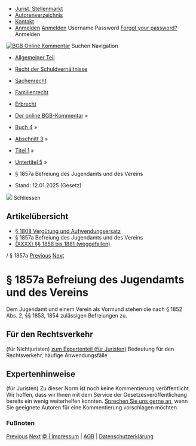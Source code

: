   * [Jurist. Stellenmarkt](https://bgb.kommentar.de/Buch-4/Abschnitt-3/Titel-1/Untertitel-5/</job-board> "Jurist. Stellenmarkt")
  * [Autorenverzeichnis](https://bgb.kommentar.de/Buch-4/Abschnitt-3/Titel-1/Untertitel-5/</Autorenverzeichnis> "Autorenverzeichnis")
  * [Kontakt](https://bgb.kommentar.de/Buch-4/Abschnitt-3/Titel-1/Untertitel-5/</Kontakt>)
  * [Anmelden](https://bgb.kommentar.de/Buch-4/Abschnitt-3/Titel-1/Untertitel-5/<#login> "show login form") [Anmelden](https://bgb.kommentar.de/Buch-4/Abschnitt-3/Titel-1/Untertitel-5/<#> "hide login form") Username Password
[Forgot your password?](https://bgb.kommentar.de/Buch-4/Abschnitt-3/Titel-1/Untertitel-5/</user/forgotpassword>) Anmelden 


[![BGB Online Kommentar](https://bgb.kommentar.de/extension/bgb/design/bgb/images/logo.png)](https://bgb.kommentar.de/Buch-4/Abschnitt-3/Titel-1/Untertitel-5/</> "BGB Online Kommentar")
Suchen
Navigation
  * [Allgemeiner Teil](https://bgb.kommentar.de/Buch-4/Abschnitt-3/Titel-1/Untertitel-5/</Buch-1>)
  * [Recht der Schuldverhältnisse](https://bgb.kommentar.de/Buch-4/Abschnitt-3/Titel-1/Untertitel-5/</Buch-2>)
  * [Sachenrecht](https://bgb.kommentar.de/Buch-4/Abschnitt-3/Titel-1/Untertitel-5/</Buch-3>)
  * [Familienrecht](https://bgb.kommentar.de/Buch-4/Abschnitt-3/Titel-1/Untertitel-5/</Buch-4>)
  * [Erbrecht](https://bgb.kommentar.de/Buch-4/Abschnitt-3/Titel-1/Untertitel-5/</Buch-5>)


  * [Der online BGB-Kommentar](https://bgb.kommentar.de/Buch-4/Abschnitt-3/Titel-1/Untertitel-5/</>) »
  * [Buch 4](https://bgb.kommentar.de/Buch-4/Abschnitt-3/Titel-1/Untertitel-5/</Buch-4>) »
  * [Abschnitt 3](https://bgb.kommentar.de/Buch-4/Abschnitt-3/Titel-1/Untertitel-5/</Buch-4/Abschnitt-3>) »
  * [Titel 1](https://bgb.kommentar.de/Buch-4/Abschnitt-3/Titel-1/Untertitel-5/</Buch-4/Abschnitt-3/Titel-1>) »
  * [Untertitel 5](https://bgb.kommentar.de/Buch-4/Abschnitt-3/Titel-1/Untertitel-5/</Buch-4/Abschnitt-3/Titel-1/Untertitel-5>) »
  * § 1857a Befreiung des Jugendamts und des Vereins 
  * Stand: 12.01.2025 (Gesetz) 


![](https://vg01.met.vgwort.de/na/1c9909529ead4f509072c06d9081a7d5)
Schliessen 
## Artikelübersicht
  * [ § 1808 Vergütung und Aufwendungsersatz ](https://bgb.kommentar.de/Buch-4/Abschnitt-3/Titel-1/Untertitel-5/</Buch-4/Abschnitt-3/Titel-1/Untertitel-5/Verguetung-und-Aufwendungsersatz>)
  * § 1857a Befreiung des Jugendamts und des Vereins 
  * [ (XXXX) §§ 1858 bis 1881 (weggefallen) ](https://bgb.kommentar.de/Buch-4/Abschnitt-3/Titel-1/Untertitel-5/</Buch-4/Abschnitt-3/Titel-1/Untertitel-5/weggefallen>)


/ § 1857a 
[Previous](https://bgb.kommentar.de/Buch-4/Abschnitt-3/Titel-1/Untertitel-5/</Buch-4/Abschnitt-3/Titel-3/Untertitel-2/Kapitel-3/Unterkapitel-5/Nachtraegliche-Genehmigung> "§ 1856 Nachträgliche Genehmigung") [Next](https://bgb.kommentar.de/Buch-4/Abschnitt-3/Titel-1/Untertitel-5/</Buch-4/Abschnitt-3/Titel-3/Untertitel-2/Kapitel-3/Unterkapitel-5/Einseitiges-Rechtsgeschaeft> "§ 1858 Einseitiges Rechtsgeschäft")
# § 1857a Befreiung des Jugendamts und des Vereins
Dem Jugendamt und einem Verein als Vormund stehen die nach § 1852 Abs. 2, §§ 1853, 1854 zulässigen Befreiungen zu.
## Für den Rechtsverkehr 
(für Nichtjuristen)
[zum Expertenteil (für Juristen)](https://bgb.kommentar.de/Buch-4/Abschnitt-3/Titel-1/Untertitel-5/<#expertenhinweise>)
Bedeutung für den Rechtsverkehr, häufige Anwendungsfälle
## Expertenhinweise
(für Juristen)
Zu dieser Norm ist noch keine Kommentierung veröffentlicht. Wir hoffen, dass wir Ihnen mit dem Service der Gesetzesveröffentlichung bereits ein wenig weiterhelfen konnten. [Sprechen Sie uns gerne an](https://bgb.kommentar.de/Buch-4/Abschnitt-3/Titel-1/Untertitel-5/</Kontakt>), wenn Sie geeignete Autoren für eine Kommentierung vorschlagen möchten. 
### Fußnoten
[Previous](https://bgb.kommentar.de/Buch-4/Abschnitt-3/Titel-1/Untertitel-5/</Buch-4/Abschnitt-3/Titel-3/Untertitel-2/Kapitel-3/Unterkapitel-5/Nachtraegliche-Genehmigung> "§ 1856 Nachträgliche Genehmigung") [Next](https://bgb.kommentar.de/Buch-4/Abschnitt-3/Titel-1/Untertitel-5/</Buch-4/Abschnitt-3/Titel-3/Untertitel-2/Kapitel-3/Unterkapitel-5/Einseitiges-Rechtsgeschaeft> "§ 1858 Einseitiges Rechtsgeschäft")
[© | Impressum](https://bgb.kommentar.de/Buch-4/Abschnitt-3/Titel-1/Untertitel-5/</Kontakt>) | [AGB](https://bgb.kommentar.de/Buch-4/Abschnitt-3/Titel-1/Untertitel-5/</AGB>) | [Datenschutzerklärung](https://bgb.kommentar.de/Buch-4/Abschnitt-3/Titel-1/Untertitel-5/</Datenschutzerklaerung-fuer-Leser>)
